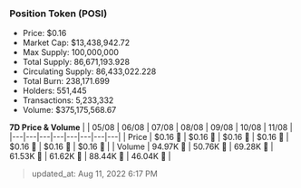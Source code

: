 
  ### Position Token (POSI)
  - Price: $0.16
  - Market Cap: $13,438,942.72
  - Max Supply: 100,000,000
  - Total Supply: 86,671,193.928
  - Circulating Supply: 86,433,022.228
  - Total Burn: 238,171.699
  - Holders: 551,445
  - Transactions: 5,233,332
  - Volume: $375,175,568.67

  **7D Price & Volume**
  | | 05&#x2F;08 | 06&#x2F;08 | 07&#x2F;08 | 08&#x2F;08 | 09&#x2F;08 | 10&#x2F;08 | 11&#x2F;08 |
  |---|---|---|---|---|---|---|---|
  | Price | $0.16 🚀 | $0.16 🔻 | $0.16 🔻 | $0.16 🚀 | $0.16 🔻 | $0.16 🚀 | $0.16 🔻 |
  | Volume | 94.97K 🔻 | 50.76K 🔻 | 69.28K 🚀 | 61.53K 🔻 | 61.62K 🚀 | 88.44K 🚀 | 46.04K 🔻 |

  > updated_at: Aug 11, 2022 6:17 PM

